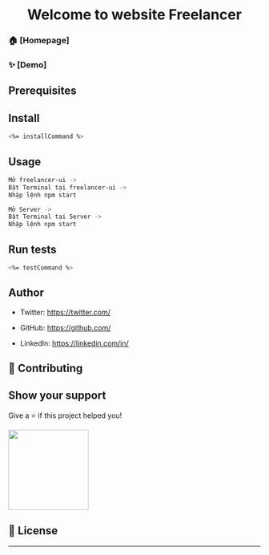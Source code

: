 <h1 align="center">Welcome to website Freelancer </h1>
<p>



### 🏠 [Homepage]

### ✨ [Demo]


## Prerequisites



## Install

```sh
<%= installCommand %>
```



## Usage

```sh
Mở freelancer-ui ->
Bật Terminal tại freelancer-ui ->
Nhập lệnh npm start

Mở Server ->
Bật Terminal tại Server ->
Nhập lệnh npm start
```



## Run tests

```sh
<%= testCommand %>
```



## Author


* Twitter: https://twitter.com/


* GitHub: https://github.com/


* LinkedIn: https://linkedin.com/in/

## 🤝 Contributing



## Show your support

Give a ⭐️ if this project helped you!

<a href="https://www.patreon.com/<%= authorPatreonUsername %>">
  <img src="https://c5.patreon.com/external/logo/become_a_patron_button@2x.png" width="160">
</a>


## 📝 License



***


